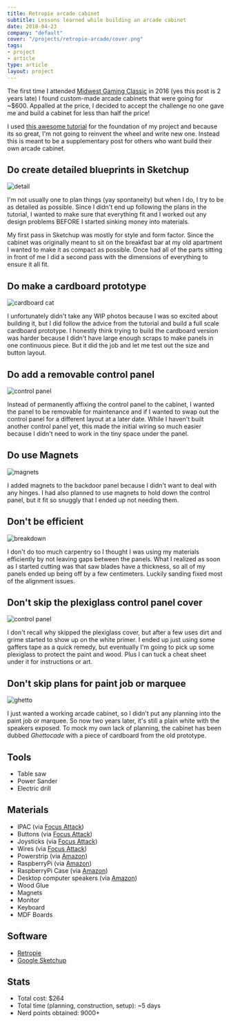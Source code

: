 ```yaml
---
title: Retropie arcade cabinet
subtitle: Lessons learned while building an arcade cabinet
date: 2018-04-23
company: "default"
cover: "/projects/retropie-arcade/cover.png"
tags:
- project
- article
type: article
layout: project
---
```


The first time I attended [Midwest Gaming Classic](https://www.midwestgamingclassic.com/) in 2016 (yes this post is 2 years late) I found custom-made arcade cabinets that were going for ~$600. Appalled at the price, I decided to accept the challenge no one gave me and build a cabinet for less than half the price!

I used [this awesome tutorial](http://www.instructables.com/id/2-Player-Bartop-Arcade-Machine-Powered-by-Pi/) for the foundation of my project and because its so great, I'm not going to reinvent the wheel and write new one. Instead this is meant to be a supplementary post for others who want build their own arcade cabinet.

## Do create detailed blueprints in Sketchup

![detail](detail.png)

I'm not usually one to plan things (yay spontaneity) but when I do, I try to be as detailed as possible. Since I didn't end up following the plans in the tutorial, I wanted to make sure that everything fit and I worked out any design problems BEFORE I started sinking money into materials.

My first pass in Sketchup was mostly for style and form factor. Since the cabinet was originally meant to sit on the breakfast bar at my old apartment I wanted to make it as compact as possible. Once had all of the parts sitting in front of me I did a second pass with the dimensions of everything to ensure it all fit.

## Do make a cardboard prototype

![cardboard cat](https://media.giphy.com/media/2zlSwREmLmiQw/giphy.gif)

I unfortunately didn't take any WIP photos because I was so excited about building it, but I did follow the advice from the tutorial and build a full scale cardboard prototype. I honestly think trying to build the cardboard version was harder because I didn't have large enough scraps to make panels in one continuous piece. But it did the job and let me test out the size and button layout.

## Do add a removable control panel

![control panel](under-control-panel.jpg)

Instead of permanently affixing the control panel to the cabinet, I wanted the panel to be removable for maintenance and if I wanted to swap out the control panel for a different layout at a later date. While I haven't built another control panel yet, this made the initial wiring so much easier because I didn't need to work in the tiny space under the panel.

## Do use Magnets

![magnets](magnets.jpg)

I added magnets to the backdoor panel because I didn't want to deal with any hinges. I had also planned to use magnets to hold down the control panel, but it fit so snuggly that I ended up not needing them.

## Don't be efficient

![breakdown](breakdown.jpg)

I don't do too much carpentry so I thought I was using my materials efficiently by not leaving gaps between the panels. What I realized as soon as I started cutting was that saw blades have a thickness, so all of my panels ended up being off by a few centimeters. Luckily sanding fixed most of the alignment issues.

## Don't skip the plexiglass control panel cover

![control panel](control-panel.jpg)

I don't recall why skipped the plexiglass cover, but after a few uses dirt and grime started to show up on the white primer. I ended up just using some gaffers tape as a quick remedy, but eventually I'm going to pick up some plexiglass to protect the paint and wood. Plus I can tuck a cheat sheet under it for instructions or art.

## Don't skip plans for paint job or marquee

![ghetto](ghetto.jpg)

I just wanted a working arcade cabinet, so I didn't put any planning into the paint job or marquee. So now two years later, it's still a plain white with the speakers exposed. To mock my own lack of planning, the cabinet has been dubbed _Ghettocade_ with a piece of cardboard from the old prototype.

## Tools

* Table saw
* Power Sander
* Electric drill

## Materials

* IPAC (via [Focus Attack](https://www.focusattack.com/ultimarc-i-pac-2-2-player-usb-pushbutton-and-joystick-interface-pcb/))
* Buttons (via [Focus Attack](https://www.focusattack.com/suzo-happ-concave-long-stem-pushbutton-white/))
* Joysticks (via [Focus Attack](https://www.focusattack.com/suzo-happ-8-way-competition-joystick-black/))
* Wires (via [Focus Attack](https://www.focusattack.com/red-16pc-22-awg-wire-with-187-quick-disconnect/))
* Powerstrip (via [Amazon](https://smile.amazon.com/gp/product/B00TP1C1UC/ref=od_aui_detailpages01?ie=UTF8&psc=1))
* RaspberryPi (via [Amazon](https://smile.amazon.com/gp/product/B01C6FFNY4/ref=oh_aui_search_detailpage?ie=UTF8&psc=1))
* RaspberryPi Case (via [Amazon](https://smile.amazon.com/gp/product/B00ONOKPHC/ref=oh_aui_search_detailpage?ie=UTF8&psc=1))
* Desktop computer speakers (via [Amazon](https://smile.amazon.com/gp/product/B00GHY5JAO/ref=oh_aui_search_detailpage?ie=UTF8&psc=1))
* Wood Glue
* Magnets
* Monitor
* Keyboard
* MDF Boards

## Software

* [Retropie](https://retropie.org.uk/)
* [Google Sketchup](https://www.sketchup.com/)

## Stats

* Total cost: $264
* Total time (planning, construction, setup): ~5 days
* Nerd points obtained: 9000+
